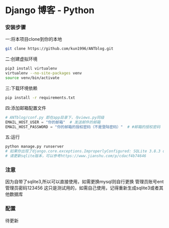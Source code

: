 # Django 博客 - Python

### 安装步骤

一:将本项目clone到你的本地
```bash
git clone https://github.com/kun1996/ANTblog.git
```
二:创建虚拟环境
```bash
pip3 install virtualenv
virtualenv --no-site-packages venv
source venv/bin/activate
```
三:下载环境依赖
```bash
pip install -r requirements.txt
```
四:添加邮箱配置文件
```python
# ANTblog/conf.py 即在app目录下，与views.py同级
EMAIL_HOST_USER = "你的邮箱"  # 发送邮件的邮箱
EMAIL_HOST_PASSWORD = "你的邮箱的授权密码（不是登陆密码）"  # #邮箱的授权密码
```
五:运行
```bash
python manage.py runserver
# 如果你出现了django.core.exceptions.ImproperlyConfigured: SQLite 3.8.3 or later is required (found 3.7.17).错误
# 请更新sqlite版本，可以参考https://www.jianshu.com/p/cdacf4b74646
```
### 注意
因为自带了sqlite3,所以可以直接使用，如需更换mysql则自行更换
管理员账号ent
管理员密码123456
这只是测试用的，如需自己使用，记得重新生成sqlite3或者其他数据库  

### 配置
待更新


